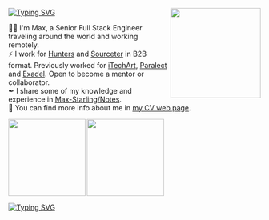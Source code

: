 [![Typing SVG](https://readme-typing-svg.demolab.com?font=Fira+Code&weight=500&duration=4000&pause=1000&color=27E8A7&multiline=true&width=435&height=30&lines=Greetings%F0%9F%91%8B)](https://git.io/typing-svg)
<img align="right" height="180" src="https://user-images.githubusercontent.com/22237384/214588861-78b05d0c-31d1-4837-9567-c1d6a3020e6c.gif" />
<!-- <img align="right" height="180" src="https://user-images.githubusercontent.com/22237384/214594621-5bb716f9-45a9-4299-9b6d-8a3badd62ddc.gif" /> -->
<!-- based in ~~Minsk, Belarus~~ (anywhere but here).   -->
🧙‍♂️ I'm Max, a Senior Full Stack Engineer traveling around the world and working remotely.  
⚡ I work for [Hunters](https://www.hunters.ai/) and [Sourceter](https://sourceter.com/) in B2B format. Previously worked for [iTechArt](https://www.itechart.com/), [Paralect](https://www.paralect.com/) and [Exadel](https://exadel.com/). Open to become a mentor or collaborator.  
✒ I share some of my knowledge and experience in [Max-Starling/Notes](https://github.com/Max-Starling/Notes).  
🔭 You can find more info about me in [my CV web page](https://max-starling-cv.web.app/).  

<a href="http://www.github.com/Max-Starling">
 <img align="left" height="154" src="https://github-readme-streak-stats.herokuapp.com/?user=Max-Starling&stroke=ffffff&background=242938&ring=7395df&fire=27e8a7&currStreakNum=27e8a7&currStreakLabel=27e8a7&sideNums=27e8a7&&sideLabels=88dcfe&dates=88dcfe" /></a>

<img height="154" src="https://github-readme-stats.vercel.app/api?username=Max-Starling&show_icons=true&include_all_commits=true&count_private=true&theme=blueberry&hide=contribs&custom_title=Max-Starling%27s%20GitHub%20Stats" align="center" />
 
[![Typing SVG](https://readme-typing-svg.demolab.com?font=Fira+Code&size=15&duration=2000&pause=4500&color=FFF516&multiline=true&repeat=false&width=535&height=30&lines=Ukra%D1%97ne%2Cthe+whole+world+is+with+you!+%F0%9F%92%99%F0%9F%92%9B)](https://git.io/typing-svg)

<!-- <a href="https://wakatime.com" width="200px"><img src="https://wakatime.com/share/@Max_Starling/b5324425-4052-4937-90ea-44cc8905dc67.png" /></a> -->


<!-- [![Top Langs](https://github-readme-stats.vercel.app/api/top-langs/?username=Max-Starling&layout=compact)](https://github.com/anuraghazra/github-readme-stats) -->

<!--  and my experience, my skills -->
<!-- 👯 Open for contributing. -->
<!--
**Max-Starling/Max-Starling** is a ✨ _special_ ✨ repository because its `README.md` (this file) appears on your GitHub profile.


Here are some ideas to get you started:

- 🔭 I’m currently working on ...
- 🌱 I’m currently learning ...
- 👯 I’m looking to collaborate on ...
- 🤔 I’m looking for help with ...
- 💬 Ask me about ...
- 📫 How to reach me: ...
- 😄 Pronouns: ...
- ⚡ Fun fact: ...
-->


